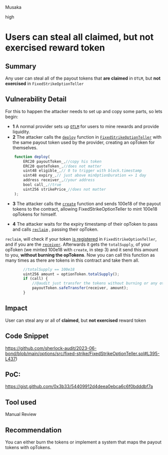 Musaka

high

# Users can steal all claimed, but not exercised reward token

## Summary
Any user can steal all of the payout tokens that **are claimed** in `OTLM`, but **not exercised** in `FixedStrikeOptionTeller`
## Vulnerability Detail
For this to happen the attacker needs to set up and copy some parts, so lets begin:

- **1** A normal provider sets up  [`OTLM`](https://github.com/sherlock-audit/2023-06-bond/blob/main/options/src/fixed-strike/liquidity-mining/OTLM.sol) for users to mine rewards and provide liquidity. 
- **2** The attacker calls the [`deploy`](https://github.com/sherlock-audit/2023-06-bond/blob/main/options/src/fixed-strike/FixedStrikeOptionTeller.sol#L107-L191) function in [`FixedStrikeOptionTeller`](https://github.com/sherlock-audit/2023-06-bond/blob/main/options/src/fixed-strike/FixedStrikeOptionTeller.sol) with the same payout token used by the provider, creating an opToken for themselves. 
```jsx
    function deploy(
        ERC20 payoutToken_,//copy his token
        ERC20 quoteToken_,//does not matter
        uint48 eligible_,// 0 to trigger with block.timestamp
        uint48 expiry_,// just above minOptionDuration => 1 day
        address receiver_,//your address
        bool call_,//true
        uint256 strikePrice_//does not matter
    );
```
- **3** The attacker calls the [`create`](https://github.com/sherlock-audit/2023-06-bond/blob/main/options/src/fixed-strike/FixedStrikeOptionTeller.sol) function and sends 100e18 of the payout tokens to the contract, allowing FixedStrikeOptionTeller to mint 100e18 opTokens for himself.

- **4** The attacker waits for the expiry timestamp of their opToken to pass and calls [`reclaim`](https://github.com/sherlock-audit/2023-06-bond/blob/main/options/src/fixed-strike/FixedStrikeOptionTeller.sol#L395-L437) , passing their opToken.

`reclaim`, will check if your token [is registered](https://github.com/sherlock-audit/2023-06-bond/blob/main/options/src/fixed-strike/FixedStrikeOptionTeller.sol#L398C1-L420) in `FixedStrikeOptionTeller`, and if you are the [`receiver`](https://github.com/sherlock-audit/2023-06-bond/blob/main/options/src/fixed-strike/FixedStrikeOptionTeller.sol#L426). Afterwards it gets the `totalSupply`, of your opToken (we minted 100e18 with `create`, in step 3) and it send this amount to you, **without burning the opTokens**. Now you can call this function as many times as there are tokens in this contract and take them all.

```jsx
        //totalSupply == 100e18
        uint256 amount = optionToken.totalSupply();
        if (call) {
            //@audit just transfer the tokens without burning or any other checks???
            payoutToken.safeTransfer(receiver, amount);
        } 
```
## Impact
User can steal any or all of **claimed**, but **not exercised** reward token
## Code Snippet
https://github.com/sherlock-audit/2023-06-bond/blob/main/options/src/fixed-strike/FixedStrikeOptionTeller.sol#L395-L437)
## PoC:
https://gist.github.com/0x3b33/54409912d4deea0ebca6c6f0bdddbf7a
## Tool used

Manual Review

## Recommendation
You can either burn the tokens or implement a system that maps the payout tokens with opTokens. 